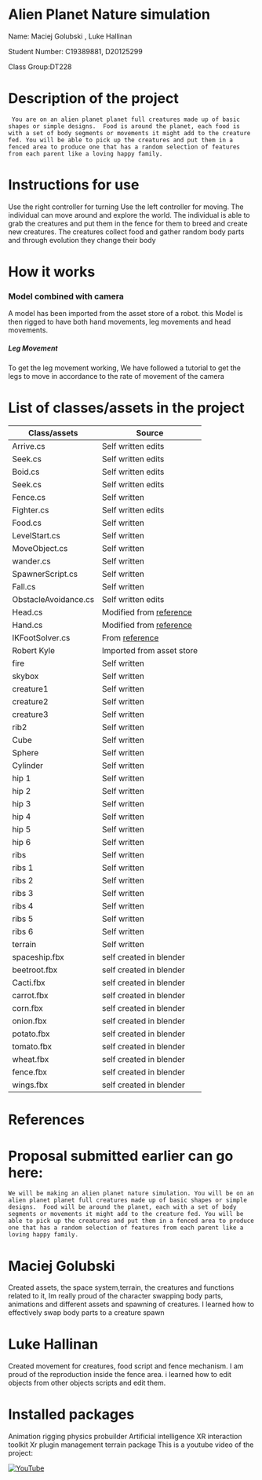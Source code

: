 # Alien Planet Nature simulation

Name: Maciej Golubski , Luke Hallinan


Student Number: C19389881, D20125299

Class Group:DT228

# Description of the project
	 You are on an alien planet planet full creatures made up of basic shapes or simple designs.  Food is around the planet, each food is with a set of body segments or movements it might add to the creature fed. You will be able to pick up the creatures and put them in a fenced area to produce one that has a random selection of features from each parent like a loving happy family.
# Instructions for use
Use the right controller for turning
Use the left controller for moving.
The individual can move around and explore the world.
The individual is able to grab the creatures and put them in the fence for them to breed and create new creatures.
The creatures collect food and gather random body parts and through evolution they change their body

# How it works
### Model combined with camera
A model has been imported from the asset store of a robot.
this Model is then rigged to have both hand movements, leg movements and head movements.
##### Leg Movement 
To get the leg movement working,
We have followed a tutorial to get the legs to move in accordance to the rate of movement of the camera

# List of classes/assets in the project 

| Class/assets 				| Source |
|---------------------------|-----------|
| Arrive.cs 	            | Self written edits |
| Seek.cs 	            	| Self written edits |
| Boid.cs			        | Self written edits |
| Seek.cs		            | Self written edits |
| Fence.cs	                | Self written |
| Fighter.cs			    | Self written edits |
| Food.cs	                | Self written |
| LevelStart.cs	            | Self written |
| MoveObject.cs	            | Self written |
| wander.cs	                | Self written |
| SpawnerScript.cs	        | Self written |
| Fall.cs	        		| Self written |
| ObstacleAvoidance.cs	    | Self written edits |
| Head.cs					| Modified from [reference](https://www.youtube.com/watch?v=MYOjQICbd8I&list=PLwz27aQG0IIK88An7Gd16An9RrdCXKBAB&index=19) |
| Hand.cs					| Modified from [reference](https://www.youtube.com/watch?v=MYOjQICbd8I&list=PLwz27aQG0IIK88An7Gd16An9RrdCXKBAB&index=19)  |
| IKFootSolver.cs 			| From [reference](https://www.youtube.com/watch?v=1Xr3jB8ik1g&t=256s) |
| Robert Kyle				| Imported from asset store |
| fire						| Self written |
| skybox					| Self written |
| creature1					| Self written |
| creature2					| Self written |
| creature3				    | Self written |
| rib2					    | Self written |
| Cube						| Self written |
| Sphere					| Self written |
| Cylinder					| Self written |
| hip 1					    | Self written |
| hip 2					    | Self written |
| hip 3 				    | Self written |
| hip 4					    | Self written |
| hip 5					    | Self written |
| hip 6					    | Self written |
| ribs 					    | Self written |
| ribs 1					| Self written |
| ribs 2					| Self written |
| ribs 3				    | Self written |
| ribs 4					| Self written |
| ribs 5					| Self written |
| ribs 6					| Self written |
| terrain					| Self written |
| spaceship.fbx				| self created in blender |
| beetroot.fbx				| self created in blender |
| Cacti.fbx				    | self created in blender |
| carrot.fbx				| self created in blender |
| corn.fbx				    | self created in blender |
| onion.fbx				    | self created in blender |
| potato.fbx				| self created in blender |
| tomato.fbx				| self created in blender |
| wheat.fbx				    | self created in blender |
| fence.fbx				    | self created in blender |
| wings.fbx				    | self created in blender |
# References

# Proposal submitted earlier can go here:
	We will be making an alien planet nature simulation. You will be on an alien planet planet full creatures made up of basic shapes or simple designs.  Food will be around the planet, each with a set of body segments or movements it might add to the creature fed. You will be able to pick up the creatures and put them in a fenced area to produce one that has a random selection of features from each parent like a loving happy family.

# Maciej Golubski
 Created assets, the space system,terrain, the creatures and functions related to it, Im really proud of the character swapping body parts, animations and different assets and spawning of creatures. I learned how to effectively swap body parts to a creature spawn
# Luke Hallinan 
 Created movement for creatures, food script and fence mechanism. I am proud of the reproduction inside the fence area. i learned how to edit objects from other objects scripts and edit them.
# Installed packages
Animation rigging 
physics 
probuilder
Artificial intelligence
XR interaction toolkit
Xr plugin management
terrain package
This is a youtube video of the project:

[![YouTube](http://img.youtube.com/vi/EQzX3p8FefY/0.jpg)](https://www.youtube.com/watch?v=EQzX3p8FefY)

